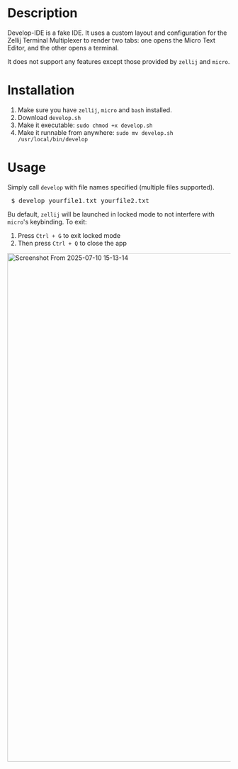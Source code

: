 # Description

Develop-IDE is a fake IDE. It uses a custom layout and configuration for the Zellij Terminal Multiplexer to render two tabs: one opens the Micro Text Editor, and the other opens a terminal.

It does not support any features except those provided by `zellij` and `micro`.

# Installation

1. Make sure you have `zellij`, `micro` and `bash` installed.
2. Download `develop.sh`
3. Make it executable: `sudo chmod +x develop.sh`
4. Make it runnable from anywhere: `sudo mv develop.sh /usr/local/bin/develop`

# Usage

Simply call `develop` with file names specified (multiple files supported).
<pre> $ develop yourfile1.txt yourfile2.txt </pre>

Bu default, `zellij` will be launched in locked mode to not interfere with `micro`'s keybinding. To exit:
1. Press `Ctrl + G` to exit locked mode
2. Then press `Ctrl + Q` to close the app

<img width="1070" height="1146" alt="Screenshot From 2025-07-10 15-13-14" src="https://github.com/user-attachments/assets/171b698c-46fd-43e2-acbb-97e06605a146" />
